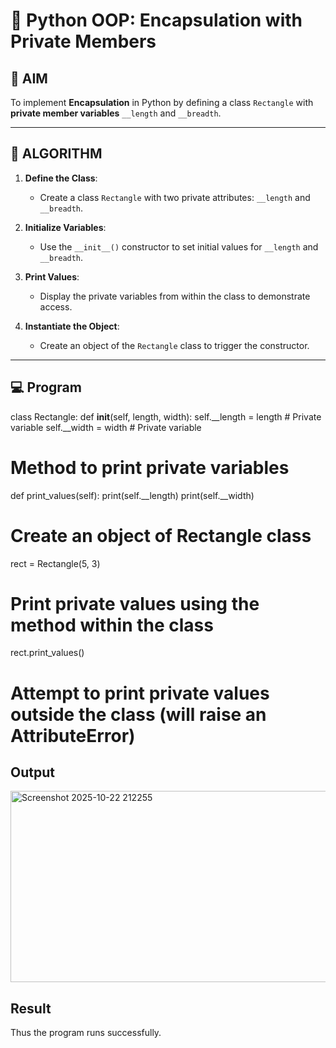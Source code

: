 # 🐍 Python OOP: Encapsulation with Private Members

## 🎯 AIM

To implement **Encapsulation** in Python by defining a class `Rectangle` with **private member variables** `__length` and `__breadth`.

---

## 🧠 ALGORITHM

1. **Define the Class**:
   - Create a class `Rectangle` with two private attributes: `__length` and `__breadth`.

2. **Initialize Variables**:
   - Use the `__init__()` constructor to set initial values for `__length` and `__breadth`.

3. **Print Values**:
   - Display the private variables from within the class to demonstrate access.

4. **Instantiate the Object**:
   - Create an object of the `Rectangle` class to trigger the constructor.

---

## 💻 Program
class Rectangle:
    def __init__(self, length, width):
        self.__length = length  # Private variable
        self.__width = width    # Private variable
    
   # Method to print private variables
   def print_values(self):
        print(self.__length)
        print(self.__width)

   # Create an object of Rectangle class
   rect = Rectangle(5, 3)

   # Print private values using the method within the class
   rect.print_values()

# Attempt to print private values outside the class (will raise an AttributeError)
## Output
<img width="1271" height="306" alt="Screenshot 2025-10-22 212255" src="https://github.com/user-attachments/assets/c645376c-f7e4-4988-945d-6eabb727131a" />

## Result
Thus the program runs successfully.
